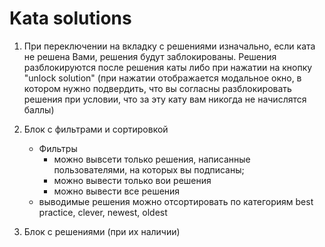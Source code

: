 # Kata solutions

1. При переключении на вкладку с решениями изначально, если ката не решена Вами, решения будут заблокированы. 
Решения разблокируются после решения каты либо при нажатии на кнопку "unlock solution" (при нажатии отображается модальное окно, в котором нужно подвердить, что вы согласны разблокировать решения при условии, что за эту кату вам никогда не начислятся баллы)

2. Блок с фильтрами и сортировкой
    - Фильтры
      - можно вывсети только решения, написанные пользователями, на которых вы подписаны; 
      - можно вывести только вои решения
      - можно вывести все решения
    - выводимые решения можно отсортировать по категориям best practice, clever, newest, oldest

3. Блок с решениями (при их наличии)